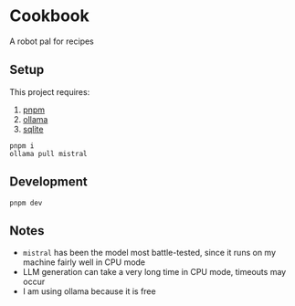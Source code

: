 # Cookbook

A robot pal for recipes

## Setup

This project requires:

1. [pnpm](https://pnpm.io/installation)
2. [ollama](https://ollama.com/)
3. [sqlite](https://sqlite.org/download.html)

```
pnpm i
ollama pull mistral
```

## Development

```
pnpm dev
```

## Notes

- `mistral` has been the model most battle-tested, since it runs on my machine fairly well in CPU mode
- LLM generation can take a very long time in CPU mode, timeouts may occur
- I am using ollama because it is free
